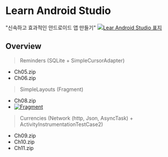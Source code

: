 # Learn Android Studio 
"신속하고 효과적인 안드로이드 앱 만들기"
[<img alt="Lear Android Studio 표지" src="http://image.yes24.com/momo/TopCate722/MidCate007/72169670.jpg">](http://image.yes24.com/momo/TopCate722/MidCate007/72169670.jpg)

Overview
---
> Reminders (SQLite + SimpleCursorAdapter)
- Ch05.zip
- Ch06.zip
> SimpleLayouts (Fragment)
- Ch08.zip
- [<img alt="Fragment" src="https://developer.android.com/images/guide/fragments/fragment-screen-sizes.png">](https://developer.android.com/images/guide/fragments/fragment-screen-sizes.png)
> Currencies (Network (http, Json, AsyncTask) + ActivityInstrumentationTestCase2)
- Ch09.zip
- Ch10.zip
- Ch11.zip
